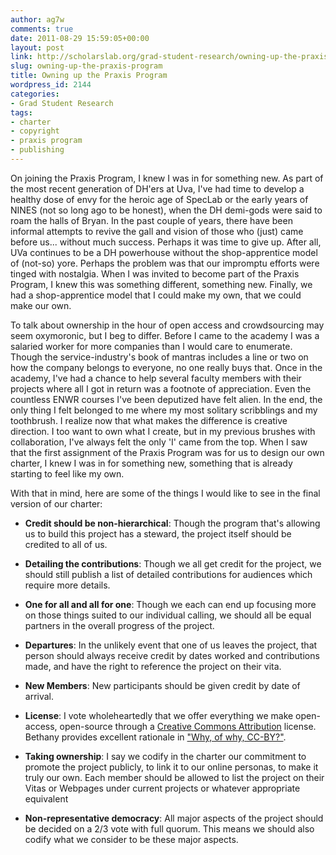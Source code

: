 ```yaml
---
author: ag7w
comments: true
date: 2011-08-29 15:59:05+00:00
layout: post
link: http://scholarslab.org/grad-student-research/owning-up-the-praxis-program/
slug: owning-up-the-praxis-program
title: Owning up the Praxis Program
wordpress_id: 2144
categories:
- Grad Student Research
tags:
- charter
- copyright
- praxis program
- publishing
---
```


On joining the Praxis Program, I knew I was in for something new. As part of the most recent generation of DH'ers at Uva, I've had time to develop a healthy dose of envy for the heroic age of SpecLab or the early years of NINES (not so long ago to be honest), when the DH demi-gods were said to roam the halls of Bryan. In the past couple of years, there have been informal attempts to revive the gall and vision of those who (just) came before us... without much success. Perhaps it was time to give up. After all, UVa continues to be a DH powerhouse without the shop-apprentice model of (not-so) yore. Perhaps the problem was that our impromptu efforts were tinged with nostalgia. When I was invited to become part of the Praxis Program, I knew this was something different, something new. Finally, we had a shop-apprentice model that I could make my own, that we could make our own.

To talk about ownership in the hour of open access and crowdsourcing may seem oxymoronic, but I beg to differ. Before I came to the academy I was a salaried worker for more companies than I would care to enumerate. Though the service-industry's book of mantras includes a line or two on how the company belongs to everyone, no one really buys that. Once in the academy, I've had a chance to help several faculty members with their projects where all I got in return was a footnote of appreciation. Even the countless ENWR courses I've been deputized have felt alien. In the end, the only thing I felt belonged to me where my most solitary scribblings and my toothbrush. I realize now that what makes the difference is creative direction. I too want to own what I create, but in my previous brushes with collaboration, I've always felt the only 'I' came from the top. When I saw that the first assignment of the Praxis Program was for us to design our own charter, I knew I was in for something new, something that is already starting to feel like my own.

With that in mind, here are some of the things I would like to see in the final version of our charter:



	
  * **Credit should be non-hierarchical**: Though the program that's allowing us to build this project has a steward, the project itself should be credited to all of us.

	
  * **Detailing the contributions**: Though we all get credit for the project, we should still publish a list of detailed contributions for audiences which require more details.

	
  * **One for all and all for one**: Though we each can end up focusing more on those things suited to our individual calling, we should all be equal partners in the overall progress of the project.

	
  * **Departures**: In the unlikely event that one of us leaves the project, that person should always receive credit by dates worked and contributions made, and have the right to reference the project on their vita.

	
  * **New Members**: New participants should be given credit by date of arrival.

	
  * **License**: I vote wholeheartedly that we offer everything we make open-access, open-source through a [Creative Commons Attribution](http://creativecommons.org/licenses/by/3.0/) license. Bethany provides excellent rationale in ["Why, of why, CC-BY?"](http://nowviskie.org/2011/why-oh-why-cc-by/).

	
  * **Taking ownership**: I say we codify in the charter our commitment to promote the project publicly, to link it to our online personas, to make it truly our own. Each member should be allowed to list the project on their Vitas or Webpages under current projects or whatever appropriate equivalent

	
  * **Non-representative democracy**: All major aspects of the project should be decided on a 2/3 vote with full quorum. This means we should also codify what we consider to be these major aspects.



